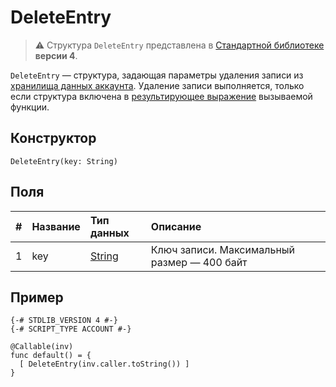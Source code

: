 # DeleteEntry

> :warning: Структура `DeleteEntry` представлена в [Стандартной библиотеке](/ru/ride/script/standard-library) **версии 4**.

`DeleteEntry` — cтруктура, задающая параметры удаления записи из [хранилища данных аккаунта](/ru/blockchain/account/account-data-storage). Удаление записи выполняется, только если структура включена в [результирующее выражение](/ru/ride/functions/callable-function#резуnьтат-выпоnнения-2) вызываемой функции.

## Конструктор

`DeleteEntry(key: String)`

## Поля

|   #   | Название | Тип данных | Описание |
| :--- | :--- | :--- | :--- |
| 1 | key | [String](/ru/ride/data-types/string) | Ключ записи.  Максимальный размер — 400 байт |

## Пример

```ride
{-# STDLIB_VERSION 4 #-}
{-# SCRIPT_TYPE ACCOUNT #-}
    
@Callable(inv)
func default() = {
  [ DeleteEntry(inv.caller.toString()) ]
}
```
